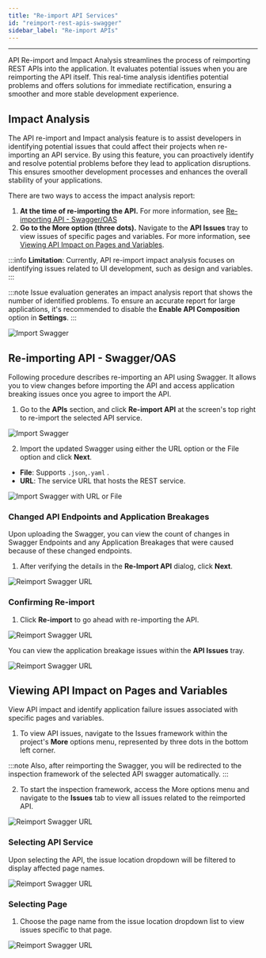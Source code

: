 ```yaml
---
title: "Re-import API Services"
id: "reimport-rest-apis-swagger"
sidebar_label: "Re-import APIs"
---
```

---

API Re-import and Impact Analysis streamlines the process of reimporting REST APIs into the application. It evaluates potential issues when you are reimporting the API itself. This real-time analysis identifies potential problems and offers solutions for immediate rectification, ensuring a smoother and more stable development experience.

## Impact Analysis

The API re-import and Impact analysis feature is to assist developers in identifying potential issues that could affect their projects when re-importing an API service. By using this feature, you can proactively identify and resolve potential problems before they lead to application disruptions. This ensures smoother development processes and enhances the overall stability of your applications.

There are two ways to access the impact analysis report:

1. **At the time of re-importing the API.** For more information, see [Re-importing API - Swagger/OAS](#re-importing-api---swaggeroas)
2. **Go to the More option (three dots).** Navigate to the **API Issues** tray to view issues of specific pages and variables. For more information, see [Viewing API Impact on Pages and Variables](#viewing-api-impact-on-pages-and-variables).

:::info
**Limitation**: Currently, API re-import impact analysis focuses on identifying issues related to UI development, such as design and variables.
:::

:::note
Issue evaluation generates an impact analysis report that shows the number of identified problems. To ensure an accurate report for large applications, it's recommended to disable the **Enable API Composition** option in **Settings**.
:::

![Import Swagger](/learn/assets/enable-api-composition.png)

## Re-importing API - Swagger/OAS

Following procedure describes re-importing an API using Swagger. It allows you to view changes before importing the API and access application breaking issues once you agree to import the API.

1. Go to the **APIs** section, and click **Re-import API** at the screen's top right to re-import the selected API service.

![Import Swagger](/learn/assets/api-reimport.png)

2. Import the updated Swagger using either the URL option or the File option and click **Next**.

- **File**: Supports `.json`,`.yaml` . 
- **URL**: The service URL that hosts the REST service.  

![Import Swagger with URL or File](/learn/assets/url-file-next.png)

### Changed API Endpoints and Application Breakages

Upon uploading the Swagger, you can view the count of changes in Swagger Endpoints and any Application Breakages that were caused because of these changed endpoints.

1. After verifying the details in the **Re-Import API** dialog, click **Next**.
   
![Reimport Swagger URL](/learn/assets/api-endpoints-next.png)

### Confirming Re-import

1. Click **Re-import** to go ahead with re-importing the API.
   
![Reimport Swagger URL](/learn/assets/confirm-reimport-api.png)

You can view the application breakage issues within the **API Issues** tray.

![Reimport Swagger URL](/learn/assets/api-issues-tray.png)

## Viewing API Impact on Pages and Variables

View API impact and identify application failure issues associated with specific pages and variables.

1. To view API issues, navigate to the Issues framework within the project's **More** options menu, represented by three dots in the bottom left corner.

:::note
Also, after reimporting the Swagger, you will be redirected to the inspection framework of the selected API swagger automatically.
:::

2. To start the inspection framework, access the More options menu and navigate to the **Issues** tab to view all issues related to the reimported API.

![Reimport Swagger URL](/learn/assets/api-issues-tray.png)

### Selecting API Service

Upon selecting the API, the issue location dropdown will be filtered to display affected page names.

![Reimport Swagger URL](/learn/assets/apiselection-issues-tray.png)

### Selecting Page

1. Choose the page name from the issue location dropdown list to view issues specific to that page.

![Reimport Swagger URL](/learn/assets/pageselection-api-issues-tray.png)
